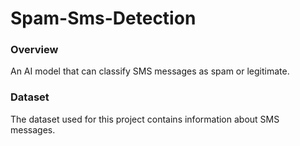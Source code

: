 # Spam-Sms-Detection
### Overview
An AI model that can classify SMS messages as spam or legitimate.

### Dataset
The dataset used for this project contains information about SMS messages.
